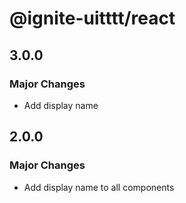# @ignite-uitttt/react

## 3.0.0

### Major Changes

- Add display name

## 2.0.0

### Major Changes

- Add display name to all components
